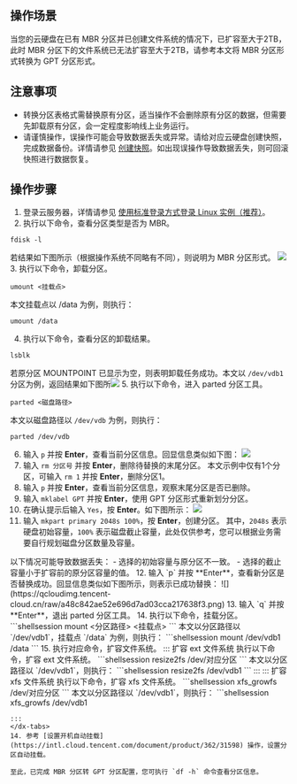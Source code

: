 ## 操作场景
当您的云硬盘在已有 MBR 分区并已创建文件系统的情况下，已扩容至大于2TB，此时 MBR 分区下的文件系统已无法扩容至大于2TB，请参考本文将 MBR 分区形式转换为 GPT 分区形式。

## 注意事项
- 转换分区表格式需替换原有分区，适当操作不会删除原有分区的数据，但需要先卸载原有分区，会一定程度影响线上业务运行。
- 请谨慎操作，误操作可能会导致数据丢失或异常。请给对应云硬盘创建快照，完成数据备份。详情请参见 [创建快照](https://intl.cloud.tencent.com/document/product/362/5755)。如出现误操作导致数据丢失，则可回滚快照进行数据恢复。


## 操作步骤
1. 登录云服务器，详情请参见 [使用标准登录方式登录 Linux 实例（推荐）](https://intl.cloud.tencent.com/document/product/213/5436)。
2. 执行以下命令，查看分区类型是否为 MBR。
```shellsession
fdisk -l
```
若结果如下图所示（根据操作系统不同略有不同），则说明为 MBR 分区形式。
![](https://qcloudimg.tencent-cloud.cn/raw/294dcfd8c0e243f30ae9d50430ba2cc3.png)
3. 执行以下命令，卸载分区。
```shellsession
umount <挂载点>
```
本文挂载点以 /data 为例，则执行：
```shellsession
umount /data
```
4. 执行以下命令，查看分区的卸载结果。
```shellsession
lsblk
```
若原分区 MOUNTPOINT 已显示为空，则表明卸载任务成功。本文以 `/dev/vdb1` 分区为例，返回结果如下图所![](https://qcloudimg.tencent-cloud.cn/raw/67123caf1eb7052b07c4c4c186d6c232.png)
5. 执行以下命令，进入 parted 分区工具。
```shellsession
parted <磁盘路径>
```
本文以磁盘路径以 `/dev/vdb` 为例，则执行：
```shellsession
parted /dev/vdb
```
6. 输入 `p` 并按 **Enter**，查看当前分区信息。回显信息类似如下图：
![](https://qcloudimg.tencent-cloud.cn/raw/f58f03bf910e52647645e9730c9f0307.png)
7. 输入 `rm 分区号` 并按 **Enter**，删除待替换的末尾分区。
本文示例中仅有1个分区，可输入 `rm 1` 并按 **Enter**，删除分区1。
8. 输入 `p` 并按 **Enter**，查看当前分区信息，观察末尾分区是否已删除。
9. 输入 `mklabel GPT` 并按 **Enter**，使用 GPT 分区形式重新划分分区。
10. 在确认提示后输入 `Yes`，按 **Enter**。如下图所示：
![](https://qcloudimg.tencent-cloud.cn/raw/b8d89b8f1fc358e2e3c357aa04b1f02c.png)
11. 输入 `mkpart primary 2048s 100%`，按 **Enter**，创建分区。
其中，`2048s` 表示硬盘初始容量，`100%` 表示磁盘截止容量，此处仅供参考，您可以根据业务需要自行规划磁盘分区数量及容量。
<dx-alert infotype="notice" title="">
以下情况可能导致数据丢失：
- 选择的初始容量与原分区不一致。
- 选择的截止容量小于扩容前的原分区容量的值。
</dx-alert> 
12. 输入 `p` 并按 **Enter**，查看新分区是否替换成功。回显信息类似如下图所示，则表示已成功替换：
![](https://qcloudimg.tencent-cloud.cn/raw/a48c842ae52e696d7ad03cca217638f3.png)
13. 输入 `q` 并按 **Enter**，退出 parted 分区工具。
14. 执行以下命令，挂载分区。
```shellsession
mount <分区路径> <挂载点>
```
本文以分区路径以 `/dev/vdb1`，挂载点 `/data` 为例，则执行：
```shellsession
mount /dev/vdb1 /data
```
15. 执行对应命令，扩容文件系统。
<dx-tabs>
::: 扩容 ext 文件系统
执行以下命令，扩容 ext 文件系统。
```shellsession
 resize2fs /dev/对应分区
```
本文以分区路径以 `/dev/vdb1`，则执行：
```shellsession
 resize2fs /dev/vdb1
```
:::
::: 扩容 xfs 文件系统
执行以下命令，扩容 xfs 文件系统。
```shellsession
xfs_growfs /dev/对应分区
```
本文以分区路径以 `/dev/vdb1`，则执行：
```shellsession
xfs_growfs /dev/vdb1

```
:::
</dx-tabs>
14. 参考 [设置开机自动挂载](https://intl.cloud.tencent.com/document/product/362/31598) 操作，设置分区自动挂载。

至此，已完成 MBR 分区转 GPT 分区配置，您可执行 `df -h` 命令查看分区信息。
